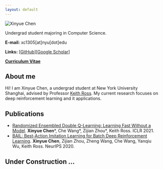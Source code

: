 ```yaml
---
layout: default
---
```


![Xinyue Chen]()

Undergrad student majoring in Computer Science.

**E-mail:** xc1305[at]nyu[dot]edu

**Links:** [[GitHub](https://github.com/lanyavik)][[Google Scholar]()]

[**Curriculum Vitae**]()

## About me

Hi! I am Xinyue Chen, a undergrad student at New York University Shanghai, advised by Professor [Keith Ross](https://sites.google.com/nyu.edu/keithross/). 
My current research focuses on deep reinforcement learning and it applications. 


## Publications
* [Randomized Ensembled Double Q-Learning: Learning Fast Without a Model](https://arxiv.org/abs/2101.05982). **Xinyue Chen**\*, Che Wang\*, Zijian Zhou\*, Keith Ross. ICLR 2021. 
* [BAIL: Best-Action Imitation Learning for Batch Deep Reinforcement Learning](https://arxiv.org/abs/1910.12179). **Xinyue Chen**, Zijian Zhou, Zheng Wang, Che Wang, Yanqiu Wu, Keith Ross. NeurIPS 2020.


## Under Construction ...


